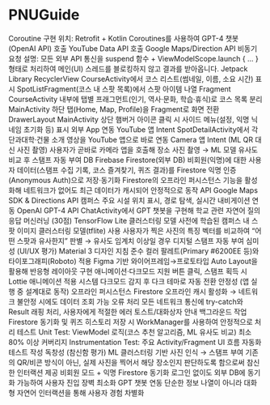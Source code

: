 # PNUGuide

Coroutine
구현 위치: Retrofit + Kotlin Coroutines를 사용하여
GPT-4 챗봇(OpenAI API) 호출
YouTube Data API 호출
Google Maps/Direction API 비동기 요청
설명: 모든 외부 API 통신을 suspend 함수 + ViewModelScope.launch { … } 형태로 처리하여 메인(UI) 스레드를 블로킹하지 않고 결과를 받아옵니다.
Jetpack Library 
RecyclerView
CourseActivity에서 코스 리스트(썸네일, 이름, 소요 시간) 표시
SpotListFragment(코스 내 스팟 목록)에서 스팟 아이템 나열
Fragment
CourseActivity 내부에 탭별 프래그먼트(인기, 역사·문화, 학습·휴식)로 코스 목록 분리
MainActivity 하단 탭(Home, Map, Profile)을 Fragment로 화면 전환
DrawerLayout
MainActivity 상단 햄버거 아이콘 클릭 시 사이드 메뉴(설정, 익명 닉네임 초기화 등) 표시
외부 App 연동 
YouTube 앱 Intent
SpotDetailActivity에서 각 단과대학·건물 소개 영상을 YouTube 앱으로 바로 연동
Camera 앱 Intent (ML QR 대신 사진 촬영)
사용자가 곧바로 카메라 앱을 호출해 장소 사진 촬영 → ML 모델 유사도 비교 후 스탬프 자동 부여
DB
Firebase Firestore(외부 DB)
비회원(익명)에 대한 사용자 데이터(스탬프 수집 기록, 코스 즐겨찾기, 퀴즈 결과)를 Firestore 익명 인증(Anonymous Auth)으로
저장·동기화
Firestore의 오프라인 퍼시스턴스 기능을 활성화해 네트워크가 없어도 최근 데이터가 캐시되어 안정적으로 동작
API 
Google Maps SDK & Directions API
캠퍼스 주요 시설 위치 표시, 경로 탐색, 실시간 내비게이션 연동
OpenAI GPT-4 API
ChatActivity에서 GPT 챗봇을 구현해 학교 관련 자연어 질의응답
머신러닝 (30점)
TensorFlow Lite 클러스터링 모델
사전에 학습된 캠퍼스 내 스팟 이미지 클러스터링 모델(tflite) 사용
사용자가 찍은 사진의 특징 벡터를 비교하여 “어떤 스팟과 유사한지” 판별 → 유사도 임계치 이상일 경우 디지털 스탬프 자동 부여
심미성 (UI/UX 평가)
Material 3 디자인 지침 준수
컬러 팔레트(Primary #6200EE 등)와 타이포그래피(Roboto) 적용
Figma 기반 와이어프레임→프로토타입
Auto Layout을 활용해 반응형 레이아웃 구현
애니메이션·다크모드 지원
버튼 클릭, 스탬프 획득 시 Lottie 애니메이션 적용
시스템 다크모드 감지 후 다크 테마로 자동 전환
안정성 (앱 실행 중 설계대로 동작)
오프라인 퍼시스턴스
Firestore 오프라인 캐시 활성화 → 네트워크 불안정 시에도 데이터 조회 가능
오류 처리
모든 네트워크 통신에 try-catch와 Result 래핑 처리, 사용자에게 적절한 에러 토스트/대화상자 안내
백그라운드 작업
Firestore 동기화 및 퀴즈 히스토리 저장 시 WorkManager를 사용하여 안정적으로 처리
테스트
Unit Test: ViewModel 로직(코스 추천 알고리즘, ML 유사도 비교) 최소 80% 이상 커버리지
Instrumentation Test: 주요 Activity/Fragment UI 흐름 자동화 테스트 작성
독창성 (참신함 평가)
ML 클러스터링 기반 사진 인식 → 스탬프 부여
기존의 QR/비콘 방식이 아닌, 실제 사진을 찍어서 해당 장소인지 판단하도록 함으로써 참신한 인터랙션 제공
비회원 모드 + 익명 Firestore 동기화
로그인 없이도 외부 DB에 동기화 가능하여 사용자 진입 장벽 최소화
GPT 챗봇 연동
단순한 정보 나열이 아니라 대화형 자연어 인터랙션을 통해 사용자 경험 차별화